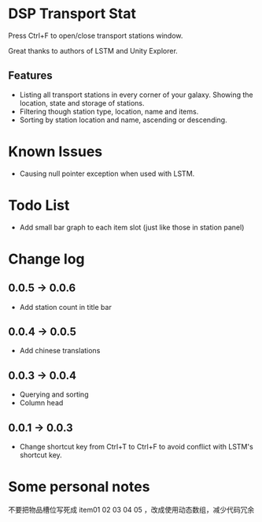 # DSP Transport Stat

Press Ctrl+F to open/close transport stations window.

Great thanks to authors of LSTM and Unity Explorer.

## Features

- Listing all transport stations in every corner of your galaxy. Showing the location, state and storage of stations.
- Filtering though station type, location, name and items.
- Sorting by station location and name, ascending or descending.

# Known Issues

- Causing null pointer exception when used with LSTM.

# Todo List

- Add small bar graph to each item slot (just like those in station panel)

# Change log

## 0.0.5 -> 0.0.6

- Add station count in title bar

## 0.0.4 -> 0.0.5

- Add chinese translations

## 0.0.3 -> 0.0.4

- Querying and sorting
- Column head

## 0.0.1 -> 0.0.3
- Change shortcut key from Ctrl+T to Ctrl+F to avoid conflict with LSTM's shortcut key.

# Some personal notes

不要把物品槽位写死成 item01 02 03 04 05 ，改成使用动态数组，减少代码冗余
